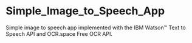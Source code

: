 # Simple_Image_to_Speech_App
 Simple image to speech app implemented with the IBM Watson™ Text to Speech API and OCR.space Free OCR API.
